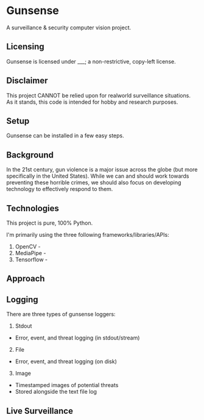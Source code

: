 # Gunsense

A surveillance & security computer vision project.

## Licensing

Gunsense is licensed under ___; a non-restrictive, copy-left license.

## Disclaimer

This project CANNOT be relied upon for realworld surveillance situations.
As it stands, this code is intended for hobby and research purposes. 

## Setup

Gunsense can be installed in a few easy steps.

## Background

In the 21st century, gun violence is a major issue across the globe (but more
specifically in the United States). While we can and should work towards
preventing these horrible crimes, we should also focus on developing technology
to effectively respond to them.

## Technologies

This project is pure, 100% Python. 

I'm primarily using the three following frameworks/libraries/APIs:
  1. OpenCV
    - 
  2. MediaPipe 
    - 
  3. Tensorflow
    - 

## Approach

## Logging

There are three types of gunsense loggers:

1. Stdout
  - Error, event, and threat logging (in stdout/stream)
2. File
  - Error, event, and threat logging (on disk)
3. Image
  - Timestamped images of potential threats
  - Stored alongside the text file log

## Live Surveillance

